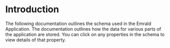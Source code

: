 # Introduction

The following documentation outlines the schema used in the Emrald Application. The documentation outlines how the data for various parts of the application are stored. You can click on any properties in the schema to view details of that property.
